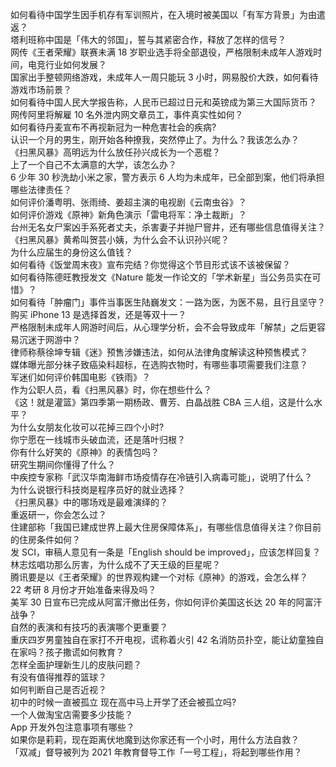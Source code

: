 如何看待中国学生因手机存有军训照片，在入境时被美国以「有军方背景」为由遣返？  
塔利班称中国是「伟大的邻国」，誓与其紧密合作，释放了怎样的信号？  
网传《王者荣耀》联赛未满 18 岁职业选手将全部退役，严格限制未成年人游戏时间，电竞行业如何发展？  
国家出手整顿网络游戏，未成年人一周只能玩 3 小时，网易股价大跌，如何看待游戏市场前景？  
如何看待中国人民大学报告称，人民币已超过日元和英镑成为第三大国际货币？  
网传阿里将解雇 10 名外泄内网文章员工，事件真实性如何？  
如何看待丹麦宣布不再视新冠为一种危害社会的疾病?  
认识一个月的男生，刚开始各种撩我，突然停止了。为什么？我该怎么办？  
《扫黑风暴》高明远为什么放任孙兴成长为一个恶棍？  
上了一个自己不太满意的大学，该怎么办？  
6 少年 30 秒洗劫小米之家，警方表示 6 人均为未成年，已全部到案，他们将承担哪些法律责任？  
如何评价潘粤明、张雨绮、姜超主演的电视剧《云南虫谷》？  
如何评价游戏《原神》新角色演示「雷电将军：净土裁断」？  
台州无名女尸案凶手系死者丈夫，杀害妻子并抛尸窨井，还有哪些信息值得关注？  
《扫黑风暴》黄希叫贺芸小姨，为什么会不认识孙兴呢？  
为什么应届生的身份这么值钱？  
如何看待《饭堂周末夜》宣布完结？你觉得这个节目形式该不该被保留？  
如何看待陈德旺教授发文《Nature 能发一作论文的「学术新星」当公务员实在可惜》？  
如何看待「肿瘤门」事件当事医生陆巍发文：一路为医，为医不易，且行且坚守？  
购买 iPhone 13 是选择首发，还是等双十一？  
严格限制未成年人网游时间后，从心理学分析，会不会导致成年「解禁」之后更容易沉迷于网游中？  
律师称蔡徐坤专辑《迷》预售涉嫌违法，如何从法律角度解读这种预售模式？  
媒体曝光部分袜子致癌染料超标，在选购衣物时，有哪些事项需要我们注意？  
军迷们如何评价韩国电影《铁雨》？  
作为公职人员，看《扫黑风暴》时，你在想些什么？  
《这！就是灌篮》第四季第一期杨政、曹芳、白晶战胜 CBA 三人组，这是什么水平？  
为什么女朋友化妆可以花掉三四个小时?  
你宁愿在一线城市头破血流，还是落叶归根？  
你有什么好笑的《原神》的表情包吗？  
研究生期间你懂得了什么？  
中疾控专家称「武汉华南海鲜市场疫情存在冷链引入病毒可能」，说明了什么？  
为什么说银行科技岗是程序员好的就业选择？  
《扫黑风暴》中的哪场戏是最难演绎的？  
重返研一，你会怎么过？  
住建部称「我国已建成世界上最大住房保障体系」，有哪些信息值得关注？你目前的住房条件如何？  
发 SCI，审稿人意见有一条是「English should be improved」，应该怎样回复？  
林志炫唱功那么厉害，为什么成不了天王级的巨星呢？  
腾讯要是以《王者荣耀》的世界观构建一个对标《原神》的游戏，会怎么样？  
22 考研 8 月份才开始准备来得及吗？  
美军 30 日宣布已完成从阿富汗撤出任务，你如何评价美国这长达 20 年的阿富汗战争？  
自然的表演和有技巧的表演哪个更重要？  
重庆四岁男童独自在家打不开电视，谎称着火引 42 名消防员扑空，能让幼童独自在家吗？孩子撒谎如何教育？  
怎样全面护理新生儿的皮肤问题？  
有没有值得推荐的篮球？  
如何判断自己是否近视？  
初中的时候一直被孤立 现在高中马上开学了还会被孤立吗?  
一个人做淘宝店需要多少技能？  
App 开发外包注意事项有哪些？  
如果你是莉莉，现在距离伏地魔到达你家还有一个小时，用什么方法自救？  
「双减」督导被列为 2021 年教育督导工作「一号工程」，将起到哪些作用？  
